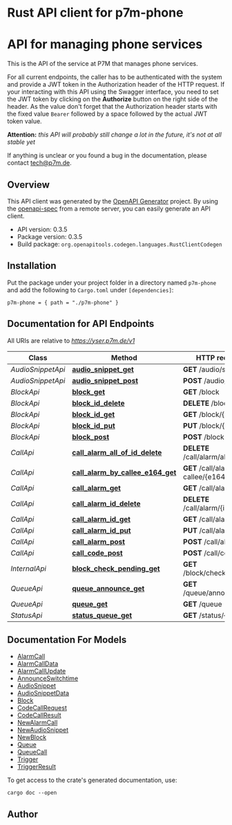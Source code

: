 # Rust API client for p7m-phone

# API for managing phone services

This is the API of the service at P7M that manages phone services.

For all current endpoints, the caller has to be authenticated with the system and provide a JWT token
in the Authorization header of the HTTP request. If your interacting with this API using the Swagger interface,
you need to set the JWT token by clicking on the **Authorize** button on the right side of the header. As the value
don't forget that the Authorization header starts with the fixed value `Bearer` followed by a space followed
by the actual JWT token value.

**Attention:** _this API will probably still change a lot in the future, it's not at all stable yet_

If anything is unclear or you found a bug in the documentation, please contact <tech@p7m.de>.



## Overview

This API client was generated by the [OpenAPI Generator](https://openapi-generator.tech) project.  By using the [openapi-spec](https://openapis.org) from a remote server, you can easily generate an API client.

- API version: 0.3.5
- Package version: 0.3.5
- Build package: `org.openapitools.codegen.languages.RustClientCodegen`

## Installation

Put the package under your project folder in a directory named `p7m-phone` and add the following to `Cargo.toml` under `[dependencies]`:

```
p7m-phone = { path = "./p7m-phone" }
```

## Documentation for API Endpoints

All URIs are relative to *https://yser.p7m.de/v1*

Class | Method | HTTP request | Description
------------ | ------------- | ------------- | -------------
*AudioSnippetApi* | [**audio_snippet_get**](docs/AudioSnippetApi.md#audio_snippet_get) | **GET** /audio/snippet | 
*AudioSnippetApi* | [**audio_snippet_post**](docs/AudioSnippetApi.md#audio_snippet_post) | **POST** /audio/snippet | 
*BlockApi* | [**block_get**](docs/BlockApi.md#block_get) | **GET** /block | 
*BlockApi* | [**block_id_delete**](docs/BlockApi.md#block_id_delete) | **DELETE** /block/{id} | 
*BlockApi* | [**block_id_get**](docs/BlockApi.md#block_id_get) | **GET** /block/{id} | 
*BlockApi* | [**block_id_put**](docs/BlockApi.md#block_id_put) | **PUT** /block/{id} | 
*BlockApi* | [**block_post**](docs/BlockApi.md#block_post) | **POST** /block | 
*CallApi* | [**call_alarm_all_of_id_delete**](docs/CallApi.md#call_alarm_all_of_id_delete) | **DELETE** /call/alarm/all-of/{id} | 
*CallApi* | [**call_alarm_by_callee_e164_get**](docs/CallApi.md#call_alarm_by_callee_e164_get) | **GET** /call/alarm/by-callee/{e164} | 
*CallApi* | [**call_alarm_get**](docs/CallApi.md#call_alarm_get) | **GET** /call/alarm | 
*CallApi* | [**call_alarm_id_delete**](docs/CallApi.md#call_alarm_id_delete) | **DELETE** /call/alarm/{id} | 
*CallApi* | [**call_alarm_id_get**](docs/CallApi.md#call_alarm_id_get) | **GET** /call/alarm/{id} | 
*CallApi* | [**call_alarm_id_put**](docs/CallApi.md#call_alarm_id_put) | **PUT** /call/alarm/{id} | 
*CallApi* | [**call_alarm_post**](docs/CallApi.md#call_alarm_post) | **POST** /call/alarm | 
*CallApi* | [**call_code_post**](docs/CallApi.md#call_code_post) | **POST** /call/code | 
*InternalApi* | [**block_check_pending_get**](docs/InternalApi.md#block_check_pending_get) | **GET** /block/check_pending | 
*QueueApi* | [**queue_announce_get**](docs/QueueApi.md#queue_announce_get) | **GET** /queue/announce | 
*QueueApi* | [**queue_get**](docs/QueueApi.md#queue_get) | **GET** /queue | 
*StatusApi* | [**status_queue_get**](docs/StatusApi.md#status_queue_get) | **GET** /status/{queue} | 


## Documentation For Models

 - [AlarmCall](docs/AlarmCall.md)
 - [AlarmCallData](docs/AlarmCallData.md)
 - [AlarmCallUpdate](docs/AlarmCallUpdate.md)
 - [AnnounceSwitchtime](docs/AnnounceSwitchtime.md)
 - [AudioSnippet](docs/AudioSnippet.md)
 - [AudioSnippetData](docs/AudioSnippetData.md)
 - [Block](docs/Block.md)
 - [CodeCallRequest](docs/CodeCallRequest.md)
 - [CodeCallResult](docs/CodeCallResult.md)
 - [NewAlarmCall](docs/NewAlarmCall.md)
 - [NewAudioSnippet](docs/NewAudioSnippet.md)
 - [NewBlock](docs/NewBlock.md)
 - [Queue](docs/Queue.md)
 - [QueueCall](docs/QueueCall.md)
 - [Trigger](docs/Trigger.md)
 - [TriggerResult](docs/TriggerResult.md)


To get access to the crate's generated documentation, use:

```
cargo doc --open
```

## Author



